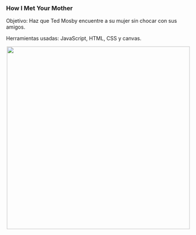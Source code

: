 ### How I Met Your Mother


Objetivo: Haz que Ted Mosby encuentre a su mujer sin chocar con sus amigos.

Herramientas usadas: JavaScript, HTML, CSS y canvas.

<p align="center"><img src="https://media.giphy.com/media/l1J3F47tzXOa64BTq/giphy.gif" width="500px"></p>

